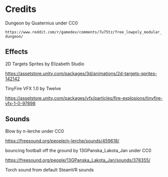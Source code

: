 # Credits

Dungeon by Quaternius under CC0

`https://www.reddit.com/r/gamedev/comments/7u75tz/free_lowpoly_modular_dungeon/`

## Effects

2D Targets Sprites by Elizabeth Studio

https://assetstore.unity.com/packages/3d/animations/2d-targets-sprites-142142

TinyFire VFX 1.0 by Twelve

https://assetstore.unity.com/packages/vfx/particles/fire-explosions/tinyfire-vfx-1-0-97898

## Sounds

Blow by n-lerche under CC0

https://freesound.org/people/n-lerche/sounds/459618/

bouncing football off the ground by 13GPanska_Lakota_Jan under CC0

https://freesound.org/people/13GPanska_Lakota_Jan/sounds/378355/

Torch sound from default SteamVR sounds
